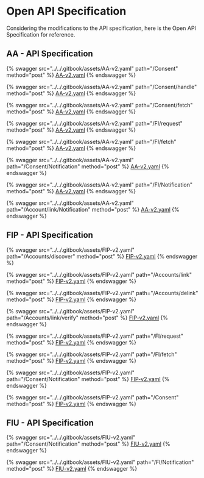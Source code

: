 # Open API Specification

Considering the modifications to the API specification, here is the Open API Specification for reference.

## AA - API Specification <a href="#aa-api-specification" id="aa-api-specification"></a>

{% swagger src="../../.gitbook/assets/AA-v2.yaml" path="/Consent" method="post" %}
[AA-v2.yaml](../../.gitbook/assets/AA-v2.yaml)
{% endswagger %}

{% swagger src="../../.gitbook/assets/AA-v2.yaml" path="/Consent/handle" method="post" %}
[AA-v2.yaml](../../.gitbook/assets/AA-v2.yaml)
{% endswagger %}

{% swagger src="../../.gitbook/assets/AA-v2.yaml" path="/Consent/fetch" method="post" %}
[AA-v2.yaml](../../.gitbook/assets/AA-v2.yaml)
{% endswagger %}

{% swagger src="../../.gitbook/assets/AA-v2.yaml" path="/FI/request" method="post" %}
[AA-v2.yaml](../../.gitbook/assets/AA-v2.yaml)
{% endswagger %}

{% swagger src="../../.gitbook/assets/AA-v2.yaml" path="/FI/fetch" method="post" %}
[AA-v2.yaml](../../.gitbook/assets/AA-v2.yaml)
{% endswagger %}

{% swagger src="../../.gitbook/assets/AA-v2.yaml" path="/Consent/Notification" method="post" %}
[AA-v2.yaml](../../.gitbook/assets/AA-v2.yaml)
{% endswagger %}

{% swagger src="../../.gitbook/assets/AA-v2.yaml" path="/FI/Notification" method="post" %}
[AA-v2.yaml](../../.gitbook/assets/AA-v2.yaml)
{% endswagger %}

{% swagger src="../../.gitbook/assets/AA-v2.yaml" path="/Account/link/Notification" method="post" %}
[AA-v2.yaml](../../.gitbook/assets/AA-v2.yaml)
{% endswagger %}

## FIP - API Specification <a href="#fiu-api-specification" id="fiu-api-specification"></a>

{% swagger src="../../.gitbook/assets/FIP-v2.yaml" path="/Accounts/discover" method="post" %}
[FIP-v2.yaml](../../.gitbook/assets/FIP-v2.yaml)
{% endswagger %}

{% swagger src="../../.gitbook/assets/FIP-v2.yaml" path="/Accounts/link" method="post" %}
[FIP-v2.yaml](../../.gitbook/assets/FIP-v2.yaml)
{% endswagger %}

{% swagger src="../../.gitbook/assets/FIP-v2.yaml" path="/Accounts/delink" method="post" %}
[FIP-v2.yaml](../../.gitbook/assets/FIP-v2.yaml)
{% endswagger %}

{% swagger src="../../.gitbook/assets/FIP-v2.yaml" path="/Accounts/link/verify" method="post" %}
[FIP-v2.yaml](../../.gitbook/assets/FIP-v2.yaml)
{% endswagger %}

{% swagger src="../../.gitbook/assets/FIP-v2.yaml" path="/FI/request" method="post" %}
[FIP-v2.yaml](../../.gitbook/assets/FIP-v2.yaml)
{% endswagger %}

{% swagger src="../../.gitbook/assets/FIP-v2.yaml" path="/FI/fetch" method="post" %}
[FIP-v2.yaml](../../.gitbook/assets/FIP-v2.yaml)
{% endswagger %}

{% swagger src="../../.gitbook/assets/FIP-v2.yaml" path="/Consent/Notification" method="post" %}
[FIP-v2.yaml](../../.gitbook/assets/FIP-v2.yaml)
{% endswagger %}

{% swagger src="../../.gitbook/assets/FIP-v2.yaml" path="/Consent" method="post" %}
[FIP-v2.yaml](../../.gitbook/assets/FIP-v2.yaml)
{% endswagger %}

## FIU - API Specification

{% swagger src="../../.gitbook/assets/FIU-v2.yaml" path="/Consent/Notification" method="post" %}
[FIU-v2.yaml](../../.gitbook/assets/FIU-v2.yaml)
{% endswagger %}

{% swagger src="../../.gitbook/assets/FIU-v2.yaml" path="/FI/Notification" method="post" %}
[FIU-v2.yaml](../../.gitbook/assets/FIU-v2.yaml)
{% endswagger %}
